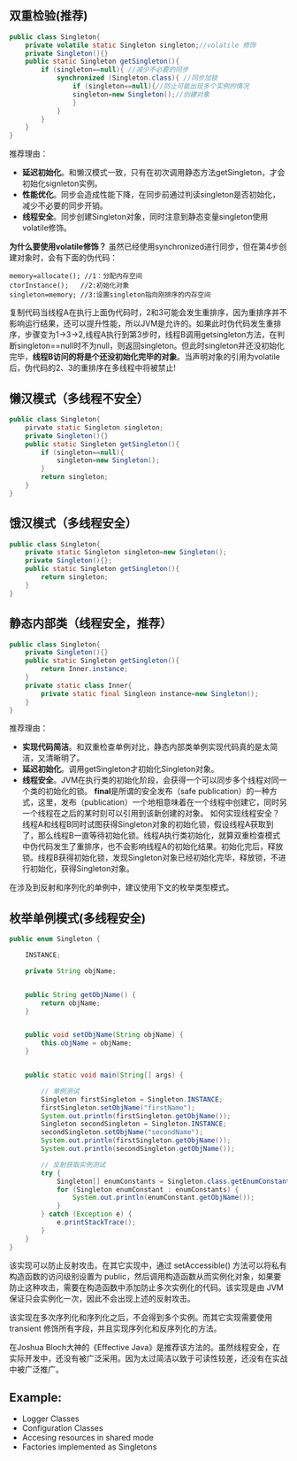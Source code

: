 ## 双重检验(推荐)

```java
public class Singleton{
	private volatile static Singleton singleton;//volatile 修饰
	private Singleton(){}
	public static Singleton getSingleton(){
		if (singleton==null){ //减少不必要的同步
			synchronized (Singleton.class){ //同步加锁
				if (singleton==null){//防止可能出现多个实例的情况
				singleton=new Singleton();//创建对象
				}
			}
		}
	}
}
```

推荐理由：

- **延迟初始化**。和懒汉模式一致，只有在初次调用静态方法getSingleton，才会初始化signleton实例。
- **性能优化**。同步会造成性能下降，在同步前通过判读singleton是否初始化，减少不必要的同步开销。
- **线程安全**。同步创建Singleton对象，同时注意到静态变量singleton使用volatile修饰。

**为什么要使用volatile修饰？**
虽然已经使用synchronized进行同步，但在第4步创建对象时，会有下面的伪代码：

```
memory=allocate(); //1：分配内存空间
ctorInstance();   //2:初始化对象
singleton=memory; //3:设置singleton指向刚排序的内存空间
```

复制代码当线程A在执行上面伪代码时，2和3可能会发生重排序，因为重排序并不影响运行结果，还可以提升性能，所以JVM是允许的。如果此时伪代码发生重排序，步骤变为1->3->2,线程A执行到第3步时，线程B调用getsingleton方法，在判断singleton==null时不为null，则返回singleton。但此时singleton并还没初始化完毕，**线程B访问的将是个还没初始化完毕的对象**。当声明对象的引用为volatile后，伪代码的2、3的重排序在多线程中将被禁止!

## 懒汉模式（多线程不安全）

```java
public class Singleton{
	pirvate static Singleton singleton;
	private Singleton(){}
	public static Singleton getSingleton(){
		if (singleton==null){
			singleton=new Singleton();
		}
		return singleton;
	}
}
```

## 饿汉模式（多线程安全）

```java
public class Singleton{
	private static Singleton singleton=new Singleton();
	private Singleton(){};
	public static Singleton getSingleton(){
		return singleton;
	}
}
```

## 静态内部类（线程安全，推荐）

```java
public class Singleton{
	private Singleton(){}
	public static Singleton getSingleton(){
		return Inner.instance;
	}
	private static class Inner{
		private static final Singleon instance=new Singleton();
	}
}
```

推荐理由：

- **实现代码简洁**。和双重检查单例对比，静态内部类单例实现代码真的是太简洁，又清晰明了。
- **延迟初始化**。调用getSingleton才初始化Singleton对象。
- **线程安全**。JVM在执行类的初始化阶段，会获得一个可以同步多个线程对同一个类的初始化的锁。
  **final**是所谓的安全发布（safe publication）的一种方式，这里，发布（publication）一个地相意味着在一个线程中创建它，同时另一个线程在之后的某时刻可以引用到该新创建的对象。
  如何实现线程安全？
  线程A和线程B同时试图获得Singleton对象的初始化锁，假设线程A获取到了，那么线程B一直等待初始化锁。线程A执行类初始化，就算双重检查模式中伪代码发生了重排序，也不会影响线程A的初始化结果。初始化完后，释放锁。线程B获得初始化锁，发现Singleton对象已经初始化完毕，释放锁，不进行初始化，获得Singleton对象。

在涉及到反射和序列化的单例中，建议使用下文的枚举类型模式。

## 枚举单例模式(多线程安全)

```java
public enum Singleton {

    INSTANCE;

    private String objName;


    public String getObjName() {
        return objName;
    }


    public void setObjName(String objName) {
        this.objName = objName;
    }


    public static void main(String[] args) {

        // 单例测试
        Singleton firstSingleton = Singleton.INSTANCE;
        firstSingleton.setObjName("firstName");
        System.out.println(firstSingleton.getObjName());
        Singleton secondSingleton = Singleton.INSTANCE;
        secondSingleton.setObjName("secondName");
        System.out.println(firstSingleton.getObjName());
        System.out.println(secondSingleton.getObjName());

        // 反射获取实例测试
        try {
            Singleton[] enumConstants = Singleton.class.getEnumConstants();
            for (Singleton enumConstant : enumConstants) {
                System.out.println(enumConstant.getObjName());
            }
        } catch (Exception e) {
            e.printStackTrace();
        }
    }
}
```

该实现可以防止反射攻击。在其它实现中，通过 setAccessible() 方法可以将私有构造函数的访问级别设置为 public，然后调用构造函数从而实例化对象，如果要防止这种攻击，需要在构造函数中添加防止多次实例化的代码。该实现是由 JVM 保证只会实例化一次，因此不会出现上述的反射攻击。

该实现在多次序列化和序列化之后，不会得到多个实例。而其它实现需要使用 transient 修饰所有字段，并且实现序列化和反序列化的方法。

在Joshua Bloch大神的《Effective Java》是推荐该方法的。虽然线程安全，在实际开发中，还没有被广泛采用。因为太过简洁以致于可读性较差，还没有在实战中被广泛推广。

## Example:

- Logger Classes
- Configuration Classes
- Accesing resources in shared mode
- Factories implemented as Singletons
